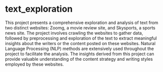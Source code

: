 # text_exploration

This project presents a comprehensive exploration and analysis of text from two distinct websites: Zoomg, a movie review site, and Skysports, a sports news site. The project involves crawling the websites to gather data, followed by preprocessing and exploration of the text to extract meaningful insights about the writers or the content posted on these websites. Natural Language Processing (NLP) methods are extensively used throughout the project to facilitate the analysis. The insights derived from this project can provide valuable understanding of the content strategy and writing styles employed by these websites.